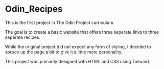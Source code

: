 # Odin_Recipes

This is the first project in The Odin Project curriculum. 

The goal is to create a basic website that offers three seperate links to three seperate recipes.

While the original project did not expect any form of styling, I decided to spruce up the page a bit to give it a little more personality. 

This project was primarily designed with HTML and CSS using Tailwind. 